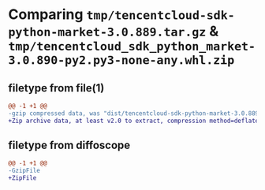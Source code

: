 # Comparing `tmp/tencentcloud-sdk-python-market-3.0.889.tar.gz` & `tmp/tencentcloud_sdk_python_market-3.0.890-py2.py3-none-any.whl.zip`

## filetype from file(1)

```diff
@@ -1 +1 @@
-gzip compressed data, was "dist/tencentcloud-sdk-python-market-3.0.889.tar", last modified: Thu May 11 02:56:23 2023, max compression
+Zip archive data, at least v2.0 to extract, compression method=deflate
```

## filetype from diffoscope

```diff
@@ -1 +1 @@
-GzipFile
+ZipFile
```

